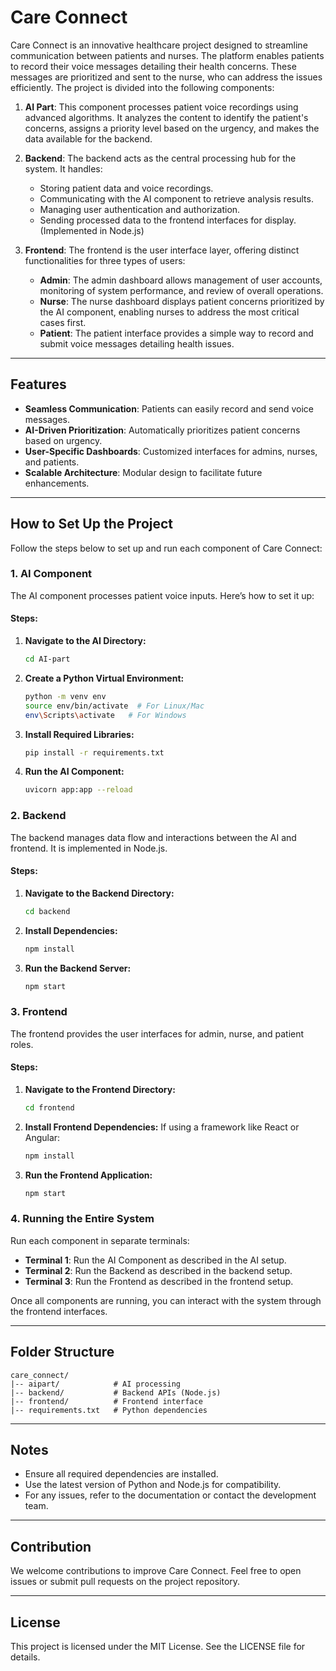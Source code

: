 # Care Connect

Care Connect is an innovative healthcare project designed to streamline communication between patients and nurses. The platform enables patients to record their voice messages detailing their health concerns. These messages are prioritized and sent to the nurse, who can address the issues efficiently. The project is divided into the following components:

1. **AI Part**: This component processes patient voice recordings using advanced algorithms. It analyzes the content to identify the patient's concerns, assigns a priority level based on the urgency, and makes the data available for the backend.

2. **Backend**: The backend acts as the central processing hub for the system. It handles:
   - Storing patient data and voice recordings.
   - Communicating with the AI component to retrieve analysis results.
   - Managing user authentication and authorization.
   - Sending processed data to the frontend interfaces for display. (Implemented in Node.js)

3. **Frontend**: The frontend is the user interface layer, offering distinct functionalities for three types of users:
   - **Admin**: The admin dashboard allows management of user accounts, monitoring of system performance, and review of overall operations.
   - **Nurse**: The nurse dashboard displays patient concerns prioritized by the AI component, enabling nurses to address the most critical cases first.
   - **Patient**: The patient interface provides a simple way to record and submit voice messages detailing health issues.

---

## Features

- **Seamless Communication**: Patients can easily record and send voice messages.
- **AI-Driven Prioritization**: Automatically prioritizes patient concerns based on urgency.
- **User-Specific Dashboards**: Customized interfaces for admins, nurses, and patients.
- **Scalable Architecture**: Modular design to facilitate future enhancements.

---

## How to Set Up the Project

Follow the steps below to set up and run each component of Care Connect:

### 1. AI Component

The AI component processes patient voice inputs. Here’s how to set it up:

#### Steps:

1. **Navigate to the AI Directory:**
   ```bash
   cd AI-part
   ```

2. **Create a Python Virtual Environment:**
   ```bash
   python -m venv env
   source env/bin/activate  # For Linux/Mac
   env\Scripts\activate   # For Windows
   ```

3. **Install Required Libraries:**
   ```bash
   pip install -r requirements.txt
   ```

4. **Run the AI Component:**
   ```bash
   uvicorn app:app --reload
   ```

### 2. Backend

The backend manages data flow and interactions between the AI and frontend. It is implemented in Node.js.

#### Steps:

1. **Navigate to the Backend Directory:**
   ```bash
   cd backend
   ```

2. **Install Dependencies:**
   ```bash
   npm install
   ```

3. **Run the Backend Server:**
   ```bash
   npm start
   ```

### 3. Frontend

The frontend provides the user interfaces for admin, nurse, and patient roles.

#### Steps:

1. **Navigate to the Frontend Directory:**
   ```bash
   cd frontend
   ```

2. **Install Frontend Dependencies:**
   If using a framework like React or Angular:
   ```bash
   npm install
   ```

3. **Run the Frontend Application:**
   ```bash
   npm start
   ```

### 4. Running the Entire System

Run each component in separate terminals:

- **Terminal 1**: Run the AI Component as described in the AI setup.
- **Terminal 2**: Run the Backend as described in the backend setup.
- **Terminal 3**: Run the Frontend as described in the frontend setup.

Once all components are running, you can interact with the system through the frontend interfaces.

---

## Folder Structure

```
care_connect/
|-- aipart/            # AI processing
|-- backend/           # Backend APIs (Node.js)
|-- frontend/          # Frontend interface
|-- requirements.txt   # Python dependencies
```

---

## Notes

- Ensure all required dependencies are installed.
- Use the latest version of Python and Node.js for compatibility.
- For any issues, refer to the documentation or contact the development team.

---

## Contribution
We welcome contributions to improve Care Connect. Feel free to open issues or submit pull requests on the project repository.

---

## License

This project is licensed under the MIT License. See the LICENSE file for details.
